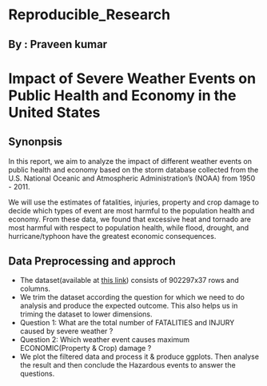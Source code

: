 # Reproducible_Research
## By : Praveen kumar

# Impact of Severe Weather Events on Public Health and Economy in the United States
## Synonpsis

In this report, we aim to analyze the impact of different weather events on public health and economy based on the storm database collected from the U.S. National Oceanic and Atmospheric Administration’s (NOAA) from 1950 - 2011.

We will use the estimates of fatalities, injuries, property and crop damage to decide which types of event are most harmful to the population health and economy. From these data, we found that excessive heat and tornado are most harmful with respect to population health, while flood, drought, and hurricane/typhoon have the greatest economic consequences.

## Data Preprocessing and approch
- The dataset(available at [this link](https://d396qusza40orc.cloudfront.net/repdata%2Fdata%2FStormData.csv.bz2)) consists of 902297x37 rows and columns.
- We trim the dataset according the question for which we need to do analysis and produce the expected outcome. This also helps us in triming the dataset to lower dimensions.
- Question 1: What are the total number of FATALITIES and INJURY caused by severe weather ?
- Question 2: Which weather event causes maximum ECONOMIC(Property & Crop) damage ?
- We plot the filtered data and process it & produce ggplots. Then analyse the result and then conclude the Hazardous events to answer the questions.
